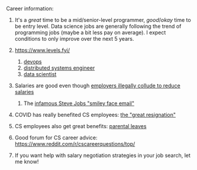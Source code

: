 Career information:

1. It's a *great* time to be a mid/senior-level programmer, *good*/*okay* time to be entry level.
   Data science jobs are generally following the trend of programming jobs (maybe a bit less pay on average).
   I expect conditions to only improve over the next 5 years.

1. <https://www.levels.fyi/>
    1. [devops](https://www.levels.fyi/Salaries/Software-Engineer/DevOps/)
    1. [distributed systems engineer](https://www.levels.fyi/Salaries/Software-Engineer/Distributed-Systems/)
    1. [data scientist](https://www.levels.fyi/comp.html?track=Data%20Scientist)

1. Salaries are good even though [employers illegally collude to reduce salaries](https://en.wikipedia.org/wiki/High-Tech_Employee_Antitrust_Litigation)
    1. The [infamous Steve Jobs "smiley face email"](https://www.businessinsider.com/steve-jobs-smiley-face-email-2014-3)

1. COVID has really benefited CS employees: [the "great resignation"](https://news.ycombinator.com/item?id=27687617)

1. CS employees also get great benefits: [parental leaves](https://www.vox.com/2018/1/31/16944976/new-parents-tech-companies-google-hp-facebook-twitter-netflix)

1. Good forum for CS career advice: <https://www.reddit.com/r/cscareerquestions/top/>

1. If you want help with salary negotiation strategies in your job search, let me know!


